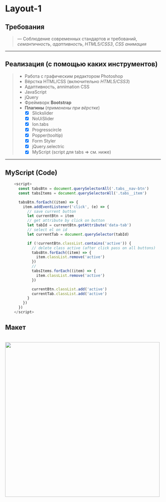 # Layout-1

## Требования
> — Соблюдение современных стандартов и требований, _семантичность_, _адаптивность_, _HTML5/CSS3_, _CSS анимация_
---
## Реализация (с помощью каких инструментов)

> - Работа с графическим редактором Photoshop
> - Вёрстка HTML/CSS (включительно _HTML5/CSS3_)
> - Адаптивность, annimation CSS
> - JavaScript
> - jQuery
> - Фреймворк **Bootstrap**
> - **Плагины** (_применены_ _при_ _вёрстке_)
>    - [x] Slickslider
>    - [x] NoUiSlider
>    - [x] Ion.tabs
>    - [x] Progresscircle
>    - [x] Popper(tooltip)
>    - [x] Form Styler
>    - [x] jQuery.selectric
>    - [x] MyScript (script для tabs => см. ниже)
---
## MyScript (Code)
```js
    <script>
      const tabsBtn = document.querySelectorAll('.tabs__nav-btn')
      const tabsItems = document.querySelectorAll('.tabs__item')

      tabsBtn.forEach((item) => {
        item.addEventListener('click', (e) => {
          // save current button
          let currentBtn = item
          // get attribute by click on button
          let tabId = currentBtn.getAttribute('data-tab')
          // select el on id
          let currentTab = document.querySelector(tabId)

          if (!currentBtn.classList.contains('active')) {
            // delete class active (after click pass on all buttons)
            tabsBtn.forEach((item) => {
              item.classList.remove('active')
            })
            //
            tabsItems.forEach((item) => {
              item.classList.remove('active')
            })

            currentBtn.classList.add('active')
            currentTab.classList.add('active')
          }
        })
      })
    </script>

```
## Макет

<br>
<img height="500" width="500" src="https://github.com/GeorgGeo/Layout-1/blob/master/web_coder_test.png">
</br>
